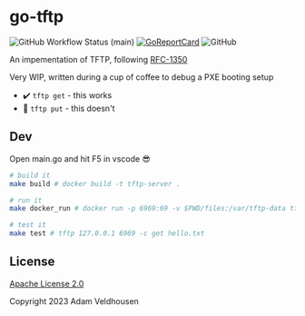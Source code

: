 # go-tftp

![GitHub Workflow Status (main)](https://img.shields.io/github/actions/workflow/status/adamveld12/go-tftp/build.yaml?branch=main)
[![GoReportCard](https://goreportcard.com/badge/github.com/adamveld12/go-tftp)](https://goreportcard.com/report/github.com/adamveld12/go-tftp)
![GitHub](https://img.shields.io/github/license/adamveld12/go-tftp)

An impementation of TFTP, following [RFC-1350](https://www.rfc-editor.org/rfc/rfc1350)

Very WIP, written during a cup of coffee to debug a PXE booting setup

- :heavy_check_mark: `tftp get` - this works
- :facepalm: `tftp put` - this doesn't

## Dev

Open main.go and hit F5 in vscode :sunglasses:

```sh
# build it
make build # docker build -t tftp-server .

# run it
make docker_run # docker run -p 6969:69 -v $PWD/files:/var/tftp-data tftp-server

# test it
make test # tftp 127.0.0.1 6969 -c get hello.txt
```

## License

[Apache License 2.0](./LICENSE)

Copyright 2023 Adam Veldhousen
